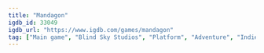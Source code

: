 ```yaml
---
title: "Mandagon"
igdb_id: 33049
igdb_url: "https://www.igdb.com/games/mandagon"
tag: ["Main game", "Blind Sky Studios", "Platform", "Adventure", "Indie", "Single player", "Mystery"]
---
```

